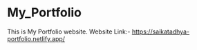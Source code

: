 # My_Portfolio
 This is My Portfolio website. Website Link:- https://saikatadhya-portfolio.netlify.app/
